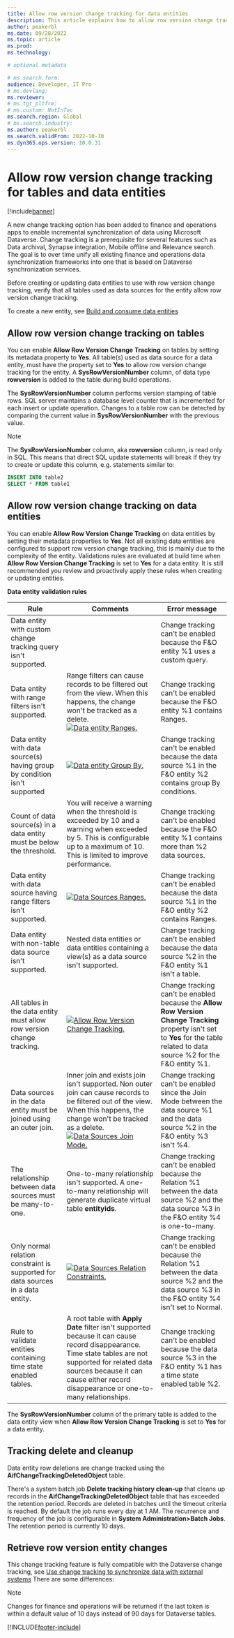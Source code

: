 ```yaml
---
title: Allow row version change tracking for data entities 
description: This article explains how to allow row version change tracking for data entities and tables for Finance and Operations apps.
author: peakerbl
ms.date: 09/28/2022
ms.topic: article
ms.prod:
ms.technology: 

# optional metadata

# ms.search.form:
audience: Developer, IT Pro
# ms.devlang: 
ms.reviewer: 
# ms.tgt_pltfrm: 
# ms.custom: NotInToc
ms.search.region: Global
# ms.search.industry:
ms.author: peakerbl
ms.search.validFrom: 2022-10-10
ms.dyn365.ops.version: 10.0.31
---
```


# Allow row version change tracking for tables and data entities
[!include[banner](../includes/banner.md)]

A new change tracking option has been added to finance and operations apps to enable incremental synchronization of data using Microsoft Dataverse. Change tracking is a prerequisite for several features such as Data archival, Synapse integration, Mobile offline and Relevance search. The goal is to over time unify all existing finance and operations data synchronization frameworks into one that is based on Dataverse synchronization services.

Before creating or updating data entities to use with row version change tracking, verify that all tables used as data sources for the entity allow row version change tracking.

To create a new entity, see [Build and consume data entities](/dev-itpro/data-entities/build-consuming-data-entities.md)

## Allow row version change tracking on tables

You can enable **Allow Row Version Change Tracking** on tables by setting its metadata property to **Yes**. All table(s) used as data source for a data entity, must have the property set to **Yes** to allow row version change tracking for the entity. A **SysRowVersionNumber** column, of data type **rowversion** is added to the table during build operations. 

The **SysRowVersionNumber** column performs version stamping of table rows. SQL server maintains a database level counter that is incremented for each insert or update operation. Changes to a table row can be detected by comparing the current value in **SysRowVersionNumber** with the previous value. 

> [!NOTE]
> The **SysRowVersionNumber** column, aka **rowversion** column, is read only in SQL. This means that direct SQL update statements will break if they try to create or update this column, e.g. statements similar to:
> ```SQL
> INSERT INTO table2
> SELECT * FROM table1
> ```

## Allow row version change tracking on data entities

You can enable **Allow Row Version Change Tracking** on data entities by setting their metadata properties to **Yes**. Not all existing data entities are configured to support row version change tracking, this is mainly due to the complexity of the entity. Validations rules are evaluated at build time when **Allow Row Version Change Tracking** is set to **Yes** for a data entity. It is still recommended you review and proactively apply these rules when creating or updating entities.

**Data entity validation rules**

| Rule | Comments | Error message |
|----------|--------|--------|
| Data entity with custom change tracking query isn't supported. |   | Change tracking can't be enabled because the F&O entity %1 uses a custom query. |
| Data entity with range filters isn't supported. | Range filters can cause records to be filtered out from the view. When this happens, the change won't be tracked as a delete. [![Data entity Ranges.](./dev-itpro/data-entities/media/DERanges.jpg)](./dev-itpro/data-entities/media/DERanges.jpg)|  Change tracking can't be enabled because the F&O entity %1 contains Ranges. |
| Data entity with data source(s) having group by condition isn't supported  | [![Data entity Group By.](./dev-itpro/data-entities/media/DataSourceGroupBy.jpg)](./dev-itpro/data-entities/media/DataSourceGroupBy.jpg) | Change tracking can't be enabled because the data source %1 in the F&O entity %2 contains group By conditions. |
| Count of data source(s) in a data entity must be below the threshold. | You will receive a warning when the threshold is exceeded by 10 and a warning when exceeded by 5. This is configurable up to a maximum of 10. This is limited to improve performance. | Change tracking can't be enabled because the F&O entity %1 contains more than %2 data sources. |
| Data entity with data source having range filters isn't supported. | [![Data Sources Ranges.](./dev-itpro/data-entities/media/DataSourceRangesjpg.jpg)](./dev-itpro/data-entities/media/DataSourceRangesjpg.jpg) | Change tracking can't be enabled because the data source %1 in the F&O entity %2 contains Ranges. |
| Data entity with non-table data source isn't supported. | Nested data entities or data entities containing a view(s) as a data source isn't supported. | Change tracking can't be enabled because the data source %2 in the F&O entity %1 isn't a table. |
| All tables in the data entity must allow row version change tracking. | [![Allow Row Version Change Tracking.](./dev-itpro/data-entities/media/AllowRowVersionChangeTracking.jpg)](./dev-itpro/data-entities/media/AllowRowVersionChangeTracking.jpg) | Change tracking can't be enabled because the **Allow Row Version Change Tracking** property isn't set to **Yes** for the table related to data source %2 for the F&O entity %1. |
| Data sources in the data entity must be joined using an outer join. | Inner join and exists join isn't supported. Non outer join can cause records to be filtered out of the view. When this happens, the change won't be tracked as a delete. [![Data Sources Join Mode.](./dev-itpro/data-entities/media/OuterJoinMode.jpg)](./dev-itpro/data-entities/media/OuterJoinMode.jpg) | Change tracking can't be enabled since the Join Mode between the data source %1 and the data source %2 in the F&O entity %3 isn't %4. | 
| The relationship between data sources must be many-to-one. | One-to-many relationship isn't supported. A one-to-many relationship will generate duplicate virtual table **entityids**. |  Change tracking can't be enabled because the Relation %1 between the data source %2 and the data source %3 in the F&O entity %4 is one-to-many. |
| Only normal relation constraint is supported for data sources in a data entity. | [![Data Sources Relation Constraints.](./dev-itpro/data-entities/media/DataSourceRelations.jpg)](./dev-itpro/data-entities/media/DataSourceRelations.jpgg) | Change tracking can't be enabled because the Relation %1 between the data source %2 and the data source %3 in the F&O entity %4 isn't set to Normal. |
| Rule to validate entities containing time state enabled tables. | A root table with **Apply Date** filter isn't supported because it can cause record disappearance. Time state tables are not supported for related data sources because it can cause either record disappearance or one-to-many relationships. |  Change tracking can't be enabled because the data source %3 in the F&O entity %1 has a time state enabled table %2. |

The **SysRowVersionNumber** column of the primary table is added to the data entity view when **Allow Row Version Change Tracking** is set to **Yes** for a data entity.

## Tracking delete and cleanup

Data entity row deletions are change tracked using the **AifChangeTrackingDeletedObject** table.

There's a system batch job **Delete tracking history clean-up** that cleans up records in the **AifChangeTrackingDeletedObject** table that has exceeded the retention period. Records are deleted in batches until the timeout criteria is reached. By default the job runs every day at 1 AM. The recurrence and frequency of the job is configurable in **System Administration>Batch Jobs**. The retention period is currently 10 days.

## Retrieve row version entity changes

This change tracking feature is fully compatible with the Dataverse change tracking, see [Use change tracking to synchronize data with external systems](../power-apps/developer/data-platform/use-change-tracking-synchronize-data-external-systems) There are some differences:

> [!NOTE]
> Changes for finance and operations will be returned if the last token is within a default value of 10 days instead of 90 days for Dataverse tables. 
 
[!INCLUDE[footer-include](../../../includes/footer-banner.md)]

